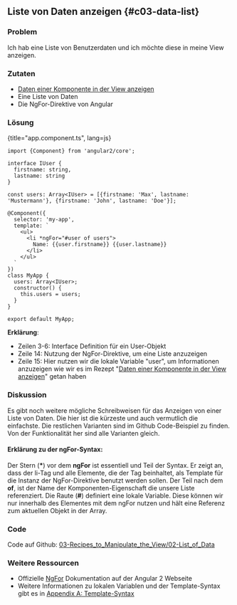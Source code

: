 ## Liste von Daten anzeigen {#c03-data-list}

### Problem

Ich hab eine Liste von Benutzerdaten und ich möchte diese in meine View anzeigen.

### Zutaten
* [Daten einer Komponente in der View anzeigen](#c03-show-data)
* Eine Liste von Daten
* Die NgFor-Direktive von Angular

### Lösung

{title="app.component.ts", lang=js}
```
import {Component} from 'angular2/core';

interface IUser {
  firstname: string,
  lastname: string
}

const users: Array<IUser> = [{firstname: 'Max', lastname: 'Mustermann'}, {firstname: 'John', lastname: 'Doe'}];

@Component({
  selector: 'my-app',
  template: `
    <ul>
      <li *ngFor="#user of users">
        Name: {{user.firstname}} {{user.lastname}}
      </li>
    </ul>
  `
})
class MyApp {
  users: Array<IUser>;
  constructor() {
    this.users = users;
  }
}

export default MyApp;
```

__Erklärung__:

* Zeilen 3-6: Interface Definition für ein User-Objekt
* Zeile 14: Nutzung der NgFor-Direktive, um eine Liste anzuzeigen
* Zeile 15: Hier nutzen wir die lokale Variable "user", um Informationen anzuzeigen wie wir es im Rezept "[Daten einer Komponente in der View anzeigen](#c03-show-data)" getan haben

### Diskussion

Es gibt noch weitere mögliche Schreibweisen für das Anzeigen von einer Liste von Daten.
Die hier ist die kürzeste und auch vermutlich die einfachste.
Die restlichen Varianten sind im Github Code-Beispiel zu finden. Von der Funktionalität her sind alle Varianten gleich.

#### Erklärung zu der ngFor-Syntax:

Der Stern (__\*__) vor dem __ngFor__ ist essentiell und Teil der Syntax.
Er zeigt an, dass der li-Tag und alle Elemente, die der Tag beinhaltet, als Template für die Instanz der NgFor-Direktive benutzt werden sollen.
Der Teil nach dem __of__, ist der Name der Komponenten-Eigenschaft die unsere Liste referenziert.
Die Raute (__#__) definiert eine lokale Variable.
Diese können wir nur innerhalb des Elementes mit dem ngFor nutzen und hält eine Referenz zum aktuellen Objekt in der Array.

### Code

Code auf Github: [03-Recipes\_to\_Manipulate\_the\_View/02-List\_of\_Data](https://github.com/jsperts/angular2_kochbuch_code/tree/master/03-Recipes_to_Manipulate_the_View/02-List_of_Data)

### Weitere Ressourcen

* Offizielle [NgFor](https://angular.io/docs/ts/latest/api/common/NgFor-directive.html) Dokumentation auf der Angular 2 Webseite
* Weitere Informationen zu lokalen Variablen und der Template-Syntax gibt es in [Appendix A: Template-Syntax](#appendix-a)

